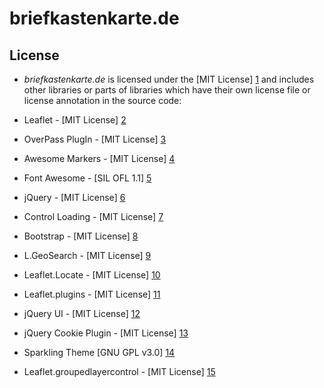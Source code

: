# briefkastenkarte.de

## License
- *briefkastenkarte.de* is licensed under the [MIT License] [1] and includes other
libraries or parts of libraries which have their own license file or license
annotation in the source code:

 - Leaflet - [MIT License] [2]
 - OverPass PlugIn - [MIT License] [3]
 - Awesome Markers - [MIT License] [4]
 - Font Awesome - [SIL OFL 1.1] [5]
 - jQuery - [MIT License] [6]
 - Control Loading - [MIT License] [7]
 - Bootstrap - [MIT License] [8]
 - L.GeoSearch - [MIT License] [9]
 - Leaflet.Locate - [MIT License] [10]
 - Leaflet.plugins - [MIT License] [11]
 - jQuery UI - [MIT License] [12]
 - jQuery Cookie Plugin - [MIT License] [13]
 - Sparkling Theme [GNU GPL v3.0] [14]
 - Leaflet.groupedlayercontrol - [MIT License] [15]

  [1]: http://opensource.org/licenses/mit-license.html
  [2]: https://github.com/Leaflet/Leaflet/blob/master/LICENSE
  [3]: https://github.com/kartenkarsten/leaflet-layer-overpass/blob/master/LICENSE
  [4]: https://github.com/lvoogdt/Leaflet.awesome-markers/blob/2.0/develop/LICENSE
  [5]: http://fortawesome.github.io/Font-Awesome/license
  [6]: https://jquery.org/license/
  [7]: https://github.com/ebrelsford/Leaflet.loading/blob/master/LICENSE
  [8]: http://getbootstrap.com/getting-started/#license-faqs
  [9]: https://github.com/smeijer/L.GeoSearch/blob/master/LICENSE
  [10]: https://github.com/domoritz/leaflet-locatecontrol/blob/gh-pages/LICENSE
  [11]: https://github.com/shramov/leaflet-plugins/blob/master/LICENSE
  [12]: https://jquery.org/license/
  [13]: https://github.com/carhartl/jquery-cookie/blob/master/MIT-LICENSE.txt
  [14]: https://github.com/puikinsh/Sparkling/blob/master/readme.txt
  [15]: https://github.com/ismyrnow/Leaflet.groupedlayercontrol/blob/gh-pages/MIT-LICENSE.txt
